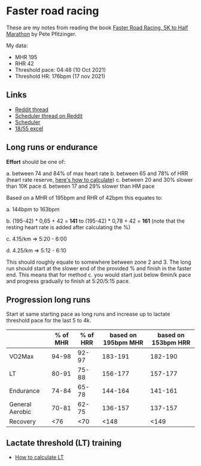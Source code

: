 # Faster road racing

These are my notes from reading the book [Faster Road Racing, 5K to Half Marathon](https://www.amazon.de/-/en/Pete-Pfitzinger/dp/1450470459) by Pete Pfitzinger.

My data:

- MHR 195
- RHR 42
- Threshold pace: 04:48 (10 Oct 2021)
- Threshold HR: 176bpm (17 nov 2021)

## Links

- [Reddit thread](https://www.reddit.com/r/AdvancedRunning/comments/4qm6kr/the_summer_series_pete_pfitzinger/)
- [Scheduler thread on Reddit](https://www.reddit.com/r/artc/comments/dvrl4u/training_plan_scheduler_pfitz_hansons_higdon_to/)
- [Scheduler](http://www.expl.space/plan)
- [18/55 excel](https://docs.google.com/spreadsheets/d/1j5vhXRAlr3o7dXk1gADlblHm7u1lcuO_IKGylfxGUEY/edit#gid=0)

## Long runs or endurance

**Effort** should be one of:

a. between 74 and 84% of max heart rate
b. between 65 and 78% of HRR (heart rate reserve, [here's how to calculate](https://www.mayoclinic.org/healthy-lifestyle/fitness/in-depth/exercise-intensity/art-20046887#:~:text=Calculate%20your%20heart%20rate%20reserve,heart%20rate%20to%20this%20number.))
c. between 20 and 30% slower than 10K pace
d. between 17 and 29% slower than HM pace

Based on a MHR of 195bpm and RHR of 42bpm this equates to:

a. 144bpm to 163bpm

b. (195-42) * 0,65 + 42 = **141** to (195-42) * 0,78 + 42 = **161** (note that the resting heart rate is added after calculating the %)

c. 4.15/km => 5:20 - 6:00

d. 4.25/km => 5:12 - 6:10

This should roughly equate to somewhere between zone 2 and 3.
The long run should start at the slower end of the provided % and finish in the faster end.
This means that for method c. you would start just below 6min/k pace and progress gradually to finish at 5:20/5:15 pace.

## Progression long runs

Start at same starting pace as long runs and increase up to lactate threshold pace for the last 5 to 4k.

|                 | % of MHR | % of HRR | based on 195bpm MHR | based on 153bpm HRR |
|-----------------|----------|----------|---------------------|---------------------|
| VO2Max          | 94-98    | 92-97    | 183-191             | 182-190             |
| LT              | 80-91    | 75-88    | 156-177             | 157-177             |
| Endurance       | 74-84    | 65-78    | 144-164             | 141-161             |
| General Aerobic | 70-81    | 62-75    | 136-157             | 137-157             |
| Recovery        | <76      | <70      | <148                | <149                |

## Lactate threshold (LT) training

- [How to calculate LT](http://www.mariomoretti.it/podismo/articolo_34.asp)

